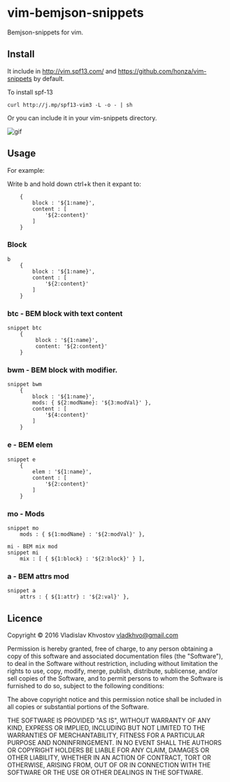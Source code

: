 # vim-bemjson-snippets 
Bemjson-snippets for vim.

## Install
It include in http://vim.spf13.com/ and https://github.com/honza/vim-snippets by default.

To install spf-13 
```
curl http://j.mp/spf13-vim3 -L -o - | sh
```

Or you can include it in your vim-snippets directory. 



![gif](https://github.com/vkhv/vim-bemjson-snippets/blob/master/bem-snippets.gif)

## Usage

For example:

Write b and hold down ctrl+k then it expant to:
```
    {
        block : '${1:name}',
        content : [
            '${2:content}'
        ]
    }
```

### Block
```
b
    {
        block : '${1:name}',
        content : [
            '${2:content}'
        ]
    }
```
### btc - BEM block with text content
```
snippet btc
    {
         block : '${1:name}',
         content: '${2:content}'
    }
```

### bwm - BEM block with modifier.
```
snippet bwm
    {
        block : '${1:name}',
        mods: { ${2:modName}: '${3:modVal}' },
        content : [
            '${4:content}'
        ]
    }
```


### e - BEM elem
```
snippet e
    {
        elem : '${1:name}',
        content : [
            '${2:content}'
        ]
    }
```

### mo - Mods
```
snippet mo
    mods : { ${1:modName} : '${2:modVal}' },
```
```
mi - BEM mix mod
snippet mi
    mix : [ { ${1:block} : '${2:block}' } ],
```

### a - BEM attrs mod
```
snippet a
    attrs : { ${1:attr} : '${2:val}' },
```



## Licence

Copyright © 2016 Vladislav Khvostov vladkhvo@gmail.com

Permission is hereby granted, free of charge, to any person obtaining
a copy of this software and associated documentation files (the "Software"),
to deal in the Software without restriction, including without limitation
the rights to use, copy, modify, merge, publish, distribute, sublicense,
and/or sell copies of the Software, and to permit persons to whom the
Software is furnished to do so, subject to the following conditions:

The above copyright notice and this permission notice shall be included
in all copies or substantial portions of the Software.

THE SOFTWARE IS PROVIDED "AS IS", WITHOUT WARRANTY OF ANY KIND,
EXPRESS OR IMPLIED, INCLUDING BUT NOT LIMITED TO THE WARRANTIES
OF MERCHANTABILITY, FITNESS FOR A PARTICULAR PURPOSE AND NONINFRINGEMENT.
IN NO EVENT SHALL THE AUTHORS OR COPYRIGHT HOLDERS BE LIABLE FOR ANY CLAIM,
DAMAGES OR OTHER LIABILITY, WHETHER IN AN ACTION OF CONTRACT,
TORT OR OTHERWISE, ARISING FROM, OUT OF OR IN CONNECTION WITH THE SOFTWARE
OR THE USE OR OTHER DEALINGS IN THE SOFTWARE.

